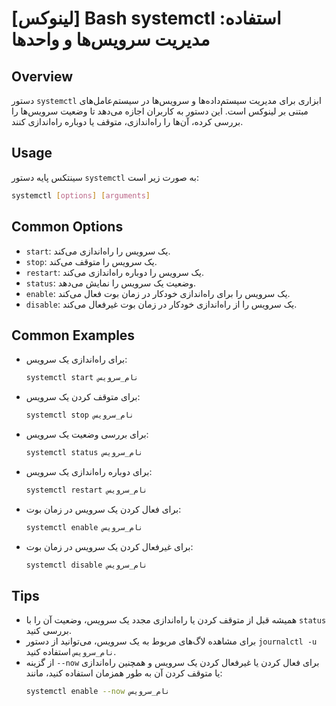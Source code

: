 # [لینوکس] Bash systemctl استفاده: مدیریت سرویس‌ها و واحدها

## Overview
دستور `systemctl` ابزاری برای مدیریت سیستم‌داده‌ها و سرویس‌ها در سیستم‌عامل‌های مبتنی بر لینوکس است. این دستور به کاربران اجازه می‌دهد تا وضعیت سرویس‌ها را بررسی کرده، آن‌ها را راه‌اندازی، متوقف یا دوباره راه‌اندازی کنند.

## Usage
سینتکس پایه دستور `systemctl` به صورت زیر است:

```bash
systemctl [options] [arguments]
```

## Common Options
- `start`: یک سرویس را راه‌اندازی می‌کند.
- `stop`: یک سرویس را متوقف می‌کند.
- `restart`: یک سرویس را دوباره راه‌اندازی می‌کند.
- `status`: وضعیت یک سرویس را نمایش می‌دهد.
- `enable`: یک سرویس را برای راه‌اندازی خودکار در زمان بوت فعال می‌کند.
- `disable`: یک سرویس را از راه‌اندازی خودکار در زمان بوت غیرفعال می‌کند.

## Common Examples
- برای راه‌اندازی یک سرویس:
  ```bash
  systemctl start نام_سرویس
  ```

- برای متوقف کردن یک سرویس:
  ```bash
  systemctl stop نام_سرویس
  ```

- برای بررسی وضعیت یک سرویس:
  ```bash
  systemctl status نام_سرویس
  ```

- برای دوباره راه‌اندازی یک سرویس:
  ```bash
  systemctl restart نام_سرویس
  ```

- برای فعال کردن یک سرویس در زمان بوت:
  ```bash
  systemctl enable نام_سرویس
  ```

- برای غیرفعال کردن یک سرویس در زمان بوت:
  ```bash
  systemctl disable نام_سرویس
  ```

## Tips
- همیشه قبل از متوقف کردن یا راه‌اندازی مجدد یک سرویس، وضعیت آن را با `status` بررسی کنید.
- برای مشاهده لاگ‌های مربوط به یک سرویس، می‌توانید از دستور `journalctl -u نام_سرویس` استفاده کنید.
- از گزینه `--now` برای فعال کردن یا غیرفعال کردن یک سرویس و همچنین راه‌اندازی یا متوقف کردن آن به طور همزمان استفاده کنید، مانند:
  ```bash
  systemctl enable --now نام_سرویس
  ```